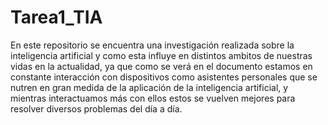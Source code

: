 # Tarea1_TIA
En este repositorio se encuentra una investigación realizada sobre la inteligencia artificial y como esta influye en distintos ambitos de nuestras vidas en la actualidad, ya que como se verá en el documento estamos en constante interacción con dispositivos como asistentes personales que se nutren en gran medida de la aplicación de la inteligencia artificial, y mientras interactuamos más con ellos estos se vuelven mejores para resolver diversos problemas del día a día. 
